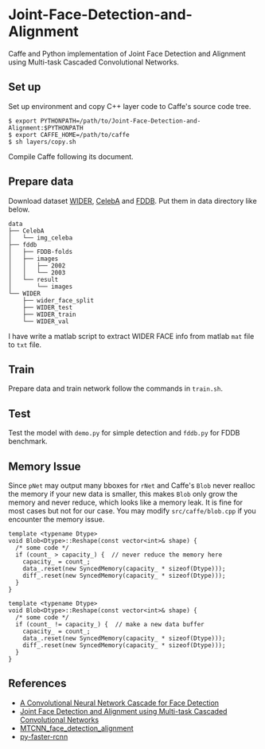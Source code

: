 Joint-Face-Detection-and-Alignment
==================================

Caffe and Python implementation of Joint Face Detection and Alignment using Multi-task Cascaded Convolutional Networks.

## Set up

Set up environment and copy C++ layer code to Caffe's source code tree.

```
$ export PYTHONPATH=/path/to/Joint-Face-Detection-and-Alignment:$PYTHONPATH
$ export CAFFE_HOME=/path/to/caffe
$ sh layers/copy.sh
```

Compile Caffe following its document.

## Prepare data

Download dataset [WIDER](http://mmlab.ie.cuhk.edu.hk/projects/WIDERFace/), [CelebA](http://mmlab.ie.cuhk.edu.hk/projects/CelebA.html) and [FDDB](http://vis-www.cs.umass.edu/fddb/). Put them in data directory like below.

```
data
├── CelebA
│   └── img_celeba
├── fddb
│   ├── FDDB-folds
│   ├── images
│   │   ├── 2002
│   │   └── 2003
│   └── result
│       └── images
└── WIDER
    ├── wider_face_split
    ├── WIDER_test
    ├── WIDER_train
    └── WIDER_val
```

I have write a matlab script to extract WIDER FACE info from matlab `mat` file to `txt` file.

## Train

Prepare data and train network follow the commands in `train.sh`.

## Test

Test the model with `demo.py` for simple detection and `fddb.py` for FDDB benchmark.

## Memory Issue

Since `pNet` may output many bboxes for `rNet` and Caffe's `Blob` never realloc the memory if your new data is smaller, this makes `Blob` only grow the memory and never reduce, which looks like a memory leak. It is fine for most cases but not for our case. You may modify `src/caffe/blob.cpp` if you encounter the memory issue.

```
template <typename Dtype>
void Blob<Dtype>::Reshape(const vector<int>& shape) {
  /* some code */
  if (count_ > capacity_) {  // never reduce the memory here
    capacity_ = count_;
    data_.reset(new SyncedMemory(capacity_ * sizeof(Dtype)));
    diff_.reset(new SyncedMemory(capacity_ * sizeof(Dtype)));
  }
}
```

```
template <typename Dtype>
void Blob<Dtype>::Reshape(const vector<int>& shape) {
  /* some code */
  if (count_ != capacity_) {  // make a new data buffer
    capacity_ = count_;
    data_.reset(new SyncedMemory(capacity_ * sizeof(Dtype)));
    diff_.reset(new SyncedMemory(capacity_ * sizeof(Dtype)));
  }
}
```

## References

- [A Convolutional Neural Network Cascade for Face Detection](http://www.cv-foundation.org/openaccess/content_cvpr_2015/papers/Li_A_Convolutional_Neural_2015_CVPR_paper.pdf)
- [Joint Face Detection and Alignment using Multi-task Cascaded Convolutional Networks](http://arxiv.org/abs/1604.02878)
- [MTCNN_face_detection_alignment](https://github.com/kpzhang93/MTCNN_face_detection_alignment)
- [py-faster-rcnn](https://github.com/rbgirshick/py-faster-rcnn)
